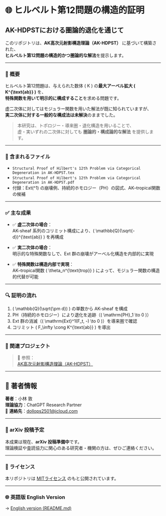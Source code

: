 # 🌐 ヒルベルト第12問題の構造的証明  
## AK-HDPSTにおける圏論的退化を通じて

このリポジトリは、**AK高次元射影構造理論（AK-HDPST）** に基づいて構築された、  
**ヒルベルト第12問題の構造的かつ圏論的な解法**を提示します。

---

### 📌 概要

ヒルベルト第12問題は、与えられた数体 \( K \) の**最大アーベル拡大 \( K^{\text{ab}} \)** を、  
**特殊関数を用いて明示的に構成すること**を求める問題です。  

虚二次体に対してはモジュラー関数を用いた解法が既に知られていますが、  
**実二次体に対する一般的な構成法は未解決**のままでした。

> 本研究は、トポロジー・導来圏・退化構造を用いることで、  
> 虚・実いずれの二次体に対しても **圏論的・構成論的な解法** を提供します。

---

### 📄 含まれるファイル

- `Structural Proof of Hilbert's 12th Problem via Categorical Degeneration in AK-HDPST.tex`  
- `Structural Proof of Hilbert's 12th Problem via Categorical Degeneration in AK-HDPST.pdf`  
- 付録：Ext\(^1\) の崩壊例、持続的ホモロジー（PH）の図式、AK–tropical関数の候補

---

### ✅ 主な成果

- ✅ **虚二次体の場合**：  
  AK-sheaf 系列のコリミット構成により、\( \mathbb{Q}(\sqrt{-d})^{\text{ab}} \) を再構成

- ✅ **実二次体の場合**：  
  明示的な特殊関数なしで、Ext 群の崩壊がアーベル化構造を内部的に実現

- ✅ **特殊関数は構造内部で実現**：  
  AK–tropical関数 \( \theta_n^{\text{trop}} \) によって、モジュラー関数の構造的代替が可能

---

### 🔍 証明の流れ

1. \( \mathbb{Q}(\sqrt{\pm d}) \) の単数から AK-sheaf を構成  
2. PH（持続的ホモロジー）により退化を追跡（\( \mathrm{PH}_1 \to 0 \)）  
3. Ext 群の消滅（\( \mathrm{Ext}^1(F_t, -) \to 0 \)）を導来圏で確認  
4. コリミット \( F_\infty \cong K^{\text{ab}} \) を導出

---

### 📎 関連プロジェクト

> 📘 参照：  
[AK高次元射影構造理論（AK-HDPST）](https://github.com/Kobayashi2501/AK-High-Dimensional-Projection-Structural-Theory)

---

## 👤 著者情報

**著者**：小林 敦  
**理論協力**：ChatGPT Research Partner  
📧 **連絡先**：[dollops2501@icloud.com](mailto:dollops2501@icloud.com)

---

### 🚀 arXiv 投稿予定

本成果は現在、**arXiv 投稿準備中**です。  
理論検証や査読協力に関心のある研究者・機関の方は、ぜひご連絡ください。

---

### 📜 ライセンス

本リポジトリは [MITライセンス](https://opensource.org/licenses/MIT) のもと公開されています。

---

### 🌐 英語版 English Version

→ [English version (README.md)](https://github.com/Kobayashi2501/Structural-Proof-of-Hilbert-s-12th-Problem-via-Categorical-Degeneration-in-AK-HDPST/blob/main/README.md)
